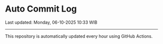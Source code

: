 # Auto Commit Log

Last updated: Monday, 06-10-2025 10:33 WIB

---

This repository is automatically updated every hour using GitHub Actions.
